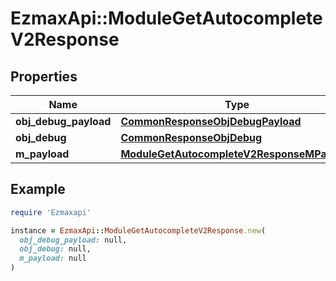 # EzmaxApi::ModuleGetAutocompleteV2Response

## Properties

| Name | Type | Description | Notes |
| ---- | ---- | ----------- | ----- |
| **obj_debug_payload** | [**CommonResponseObjDebugPayload**](CommonResponseObjDebugPayload.md) |  |  |
| **obj_debug** | [**CommonResponseObjDebug**](CommonResponseObjDebug.md) |  | [optional] |
| **m_payload** | [**ModuleGetAutocompleteV2ResponseMPayload**](ModuleGetAutocompleteV2ResponseMPayload.md) |  |  |

## Example

```ruby
require 'Ezmaxapi'

instance = EzmaxApi::ModuleGetAutocompleteV2Response.new(
  obj_debug_payload: null,
  obj_debug: null,
  m_payload: null
)
```

